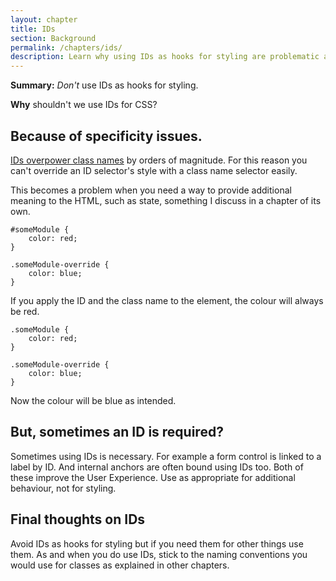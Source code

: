 ```yaml
---
layout: chapter
title: IDs
section: Background
permalink: /chapters/ids/
description: Learn why using IDs as hooks for styling are problematic and what you should do instead.
---
```


**Summary:** *Don't* use IDs as hooks for styling.

**Why** shouldn't we use IDs for CSS?

## Because of specificity issues.

[IDs overpower class names](http://www.w3.org/TR/css3-selectors/#specificity) by orders of magnitude. For this reason you can't override an ID selector's style with a class name selector easily.

This becomes a problem when you need a way to provide additional meaning to the HTML, such as state, something I discuss in a chapter of its own.

	#someModule {
	    color: red;
	}

	.someModule-override {
	    color: blue;
	}

If you apply the ID and the class name to the element, the colour will always be red.

	.someModule {
	    color: red;
	}

	.someModule-override {
	    color: blue;
	}

Now the colour will be blue as intended.

## But, sometimes an ID is required?

Sometimes using IDs is necessary. For example a form control is linked to a label by ID. And internal anchors are often bound using IDs too. Both of these improve the User Experience. Use as appropriate for additional behaviour, not for styling.

## Final thoughts on IDs

Avoid IDs as hooks for styling but if you need them for other things use them. As and when you do use IDs, stick to the naming conventions you would use for classes as explained in other chapters.